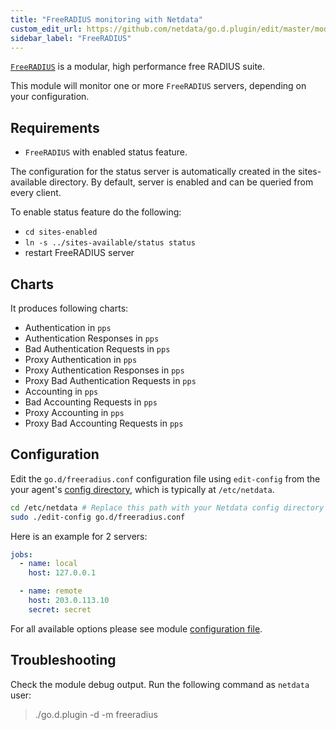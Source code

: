 ```yaml
---
title: "FreeRADIUS monitoring with Netdata"
custom_edit_url: https://github.com/netdata/go.d.plugin/edit/master/modules/freeradius/README.md
sidebar_label: "FreeRADIUS"
---
```




[`FreeRADIUS`](https://freeradius.org/) is a modular, high performance free RADIUS suite.

This module will monitor one or more `FreeRADIUS` servers, depending on your configuration.

## Requirements

-   `FreeRADIUS` with enabled status feature.

The configuration for the status server is automatically created in the sites-available directory.
By default, server is enabled and can be queried from every client.

To enable status feature do the following:

-   `cd sites-enabled`
-   `ln -s ../sites-available/status status`
-   restart FreeRADIUS server


## Charts

It produces following charts:

-   Authentication in `pps`
-   Authentication Responses in `pps`
-   Bad Authentication Requests in `pps`
-   Proxy Authentication in `pps`
-   Proxy Authentication Responses in `pps`
-   Proxy Bad Authentication Requests in `pps`
-   Accounting in `pps`
-   Bad Accounting Requests in `pps` 
-   Proxy Accounting in `pps`
-   Proxy Bad Accounting Requests in `pps` 

## Configuration
 
Edit the `go.d/freeradius.conf` configuration file using `edit-config` from the your agent's [config
directory](/guides/docs/step-by-step/step-04#find-your-netdataconf-file), which is typically at `/etc/netdata`.

```bash
cd /etc/netdata # Replace this path with your Netdata config directory
sudo ./edit-config go.d/freeradius.conf
```

Here is an example for 2 servers:

```yaml
jobs:
  - name: local
    host: 127.0.0.1

  - name: remote
    host: 203.0.113.10
    secret: secret 
```

For all available options please see module [configuration file](https://github.com/netdata/go.d.plugin/blob/master/config/go.d/freeradius.conf).

## Troubleshooting

Check the module debug output. Run the following command as `netdata` user:

> ./go.d.plugin -d -m freeradius
